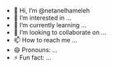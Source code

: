 - 👋 Hi, I’m @netanelhameleh
- 👀 I’m interested in ...
- 🌱 I’m currently learning ...
- 💞️ I’m looking to collaborate on ...
- 📫 How to reach me ...
- 😄 Pronouns: ...
- ⚡ Fun fact: ...

<!---
netanelhameleh/netanelhameleh is a ✨ special ✨ repository because its `README.md` (this file) appears on your GitHub profile.
You can click the Preview link to take a look at your changes.
--->
